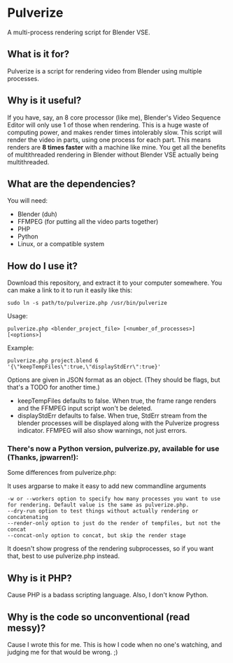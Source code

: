 # Pulverize
A multi-process rendering script for Blender VSE.

## What is it for?
Pulverize is a script for rendering video from Blender using multiple processes.

## Why is it useful?
If you have, say, an 8 core processor (like me), Blender's Video Sequence Editor will only use 1 of those when rendering. This is a huge waste of computing power, and makes render times intolerably slow. This script will render the video in parts, using one process for each part. This means renders are **8 times faster** with a machine like mine. You get all the benefits of multithreaded rendering in Blender without Blender VSE actually being multithreaded.

## What are the dependencies?
You will need:
* Blender (duh)
* FFMPEG (for putting all the video parts together)
* PHP
* Python
* Linux, or a compatible system

## How do I use it?
Download this repository, and extract it to your computer somewhere. You can make a link to it to run it easily like this:

    sudo ln -s path/to/pulverize.php /usr/bin/pulverize

Usage:

    pulverize.php <blender_project_file> [<number_of_processes>] [<options>]

Example:

    pulverize.php project.blend 6 '{\"keepTempFiles\":true,\"displayStdErr\":true}'

Options are given in JSON format as an object. (They should be flags, but that's a TODO for another time.)

* keepTempFiles defaults to false. When true, the frame range renders and the FFMPEG input script won't be deleted.
* displayStdErr defaults to false. When true, StdErr stream from the blender processes will be displayed along with the Pulverize progress indicator. FFMPEG will also show warnings, not just errors.

### There's now a Python version, pulverize.py, available for use (Thanks, jpwarren!):
Some differences from pulverize.php:

It uses argparse to make it easy to add new commandline arguments

    -w or --workers option to specify how many processes you want to use for rendering. Default value is the same as pulverize.php.
    --dry-run option to test things without actually rendering or concatenating
    --render-only option to just do the render of tempfiles, but not the concat
    --concat-only option to concat, but skip the render stage

It doesn't show progress of the rendering subprocesses, so if you want that, best to use pulverize.php instead.

## Why is it PHP?
Cause PHP is a badass scripting language. Also, I don't know Python.

## Why is the code so unconventional (read messy)?
Cause I wrote this for me. This is how I code when no one's watching, and judging me for that would be wrong. ;)

